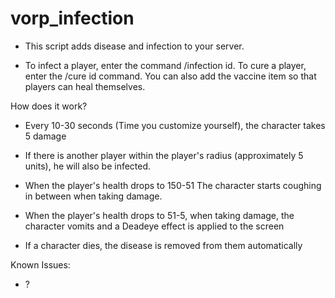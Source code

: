 # vorp_infection

- This script adds disease and infection to your server.

- To infect a player, enter the command /infection id. To cure a player, enter the /cure id command. You can also add the vaccine item so that players can heal themselves.

How does it work? 
- Every 10-30 seconds (Time you customize yourself), the character takes 5 damage
- If there is another player within the player's radius (approximately 5 units), he will also be infected.
- When the player's health drops to 150-51 The character starts coughing in between when taking damage.
- When the player's health drops to 51-5, when taking damage, the character vomits and a Deadeye effect is applied to the screen

- If a character dies, the disease is removed from them automatically

Known Issues: 
- ?